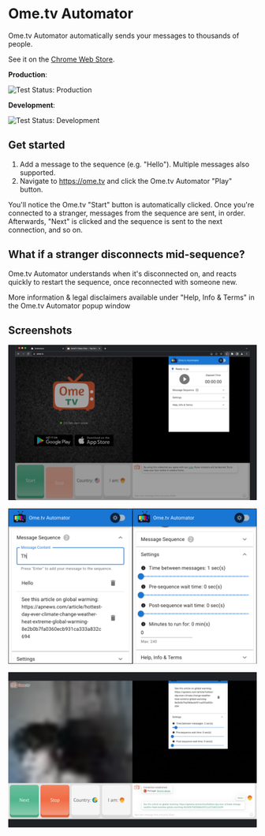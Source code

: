 # Ome.tv Automator

Ome.tv Automator automatically sends your messages to thousands of people.

See it on the [Chrome Web Store](https://chromewebstore.google.com/detail/ometv-automator/kdakicmdgfidhnnfjgomlkoikigebpdf).

**Production**:

![Test Status: Production](https://github.com/mstephen19/ome-automator/actions/workflows/run_tests.yaml/badge.svg?branch=main)

**Development**:

![Test Status: Development](https://github.com/mstephen19/ome-automator/actions/workflows/run_tests.yaml/badge.svg?branch=develop)

## Get started

1. Add a message to the sequence (e.g. "Hello"). Multiple messages also supported.
2. Navigate to <https://ome.tv> and click the Ome.tv Automator "Play" button.

You'll notice the Ome.tv "Start" button is automatically clicked. Once you're connected to a stranger, messages from the sequence are sent, in order. Afterwards, "Next" is clicked and the sequence is sent to the next connection, and so on.

## What if a stranger disconnects mid-sequence?

Ome.tv Automator understands when it's disconnected on, and reacts quickly to restart the sequence, once reconnected with someone new.

More information & legal disclaimers available under "Help, Info & Terms" in the Ome.tv Automator popup window

## Screenshots

![Image](./assets/screenshot-1.png)

![Image](./assets/screenshot-2.png)

![Image](./assets/screenshot-3.png)
